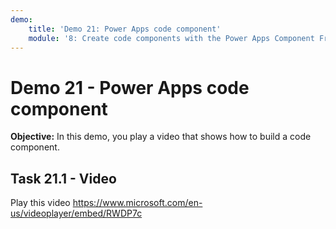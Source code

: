 ```yaml
---
demo:
    title: 'Demo 21: Power Apps code component'
    module: '8: Create code components with the Power Apps Component Framework'
---
```


# Demo 21 - Power Apps code component

**Objective:** In this demo, you play a video that shows how to build a code component.

## Task 21.1 - Video

Play this video <https://www.microsoft.com/en-us/videoplayer/embed/RWDP7c>
